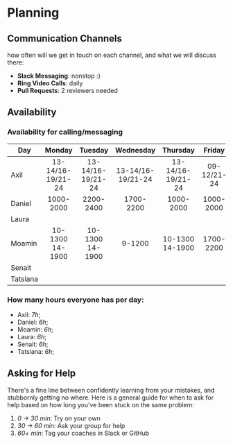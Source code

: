 # Planning

## Communication Channels

how often will we get in touch on each channel, and what we will discuss there:

- **Slack Messaging**: nonstop :)
- **Ring Video Calls**: daily
- **Pull Requests**: 2 reviewers needed

## Availability

### Availability for calling/messaging

| Day       |    Monday        |    Tuesday      |    Wednesday    |    Thursday     |     Friday   |   Saturday   |
| --------- |    :--------:    | :---------:     | :---------:     | :---------:     | :-----------:| :----------: |
| Axil      |13-14/16-19/21-24 |13-14/16-19/21-24|13-14/16-19/21-24|13-14/16-19/21-24| 09-12/21-24  | unvailable   |
| Daniel    |  1000-2000       |  2200-2400      |  1700-2200      |  1000-2000      |   1000-2000  |   1000-2000  |
| Laura     |                  |                 |                 |                 |              |              |
| Moamin    |  10-1300 14-1900 | 10-1300 14-1900 |     9-1200      | 10-1300 14-1900 |  1700-2200   |              |
| Senait    |                  |                 |                 |                 |              |              |
| Tatsiana  |                  |                 |                 |                 |              |              |

### How many hours everyone has per day:

- Axil: _7h_;
- Daniel: _6h_;
- Moamin: _6h_;
- Laura: _6h_;
- Senait: _6h_;
- Tatsiana: _6h_;

## Asking for Help

There's a fine line between confidently learning from your mistakes, and stubbornly getting no where. Here is a general guide for when to ask for help based on how long you've been stuck on the same problem:

1. _0 -> 30 min_: Try on your own
2. _30 -> 60 min_: Ask your group for help
3. _60+ min_: Tag your coaches in Slack or GitHub
